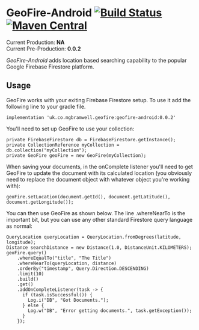# GeoFire-Android [![Build Status](https://travis-ci.org/mbramwell1/GeoFire-Android.svg?branch=master)](https://travis-ci.org/mbramwell1/GeoFire-Android) [![Maven Central](https://maven-badges.herokuapp.com/maven-central/uk.co.mgbramwell.geofire/geofire-android/badge.svg)](https://search.maven.org/artifact/uk.co.mgbramwell.geofire/geofire-android)

Current Production: **NA**<br>
Current Pre-Production: **0.0.2**<br>

_GeoFire-Android_ adds location based searching capability to the popular Google Firebase Firestore platform.

## Usage
GeoFire works with your exiting Firebase Firestore setup. To use it add the following line to your gradle file.
```
implementation 'uk.co.mgbramwell.geofire:geofire-android:0.0.2'
```

You'll need to set up GeoFire to use your collection:

```
private FirebaseFirestore db = FirebaseFirestore.getInstance();
private CollectionReference myCollection = db.collection("myCollection");
private GeoFire geoFire = new GeoFire(myCollection);
```

When saving your documents, in the onComplete listener you'll need to get GeoFire to update the document with its calculated location (you obviously need to replace the document object with whatever object you're working with):

```
geoFire.setLocation(document.getId(), document.getLatitude(), document.getLongitude());
```

You can then use GeoFire as shown below. The line .whereNearTo is the important bit, but you can use any
other standard Firestore query language as normal:

```
QueryLocation queryLocation = QueryLocation.fromDegrees(latitude, longitude);
Distance searchDistance = new Distance(1.0, DistanceUnit.KILOMETERS);
geoFire.query()
    .whereEqualTo("title", "The Title")
    .whereNearTo(queryLocation, distance)
    .orderBy("timestamp", Query.Direction.DESCENDING)
    .limit(10)
    .build()
    .get()
    .addOnCompleteListener(task -> {
      if (task.isSuccessful()) {
        Log.i("DB", "Got Documents.");
      } else {
        Log.w("DB", "Error getting documents.", task.getException());
      }
    });
```
